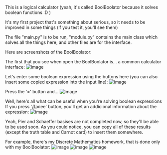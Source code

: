 This is a logical calculator (yeah, it's called BoolBoolator because it solves boolean functions :D )

It's my first project that's something about serious, so it needs to be improved in some things (if you test it, you'll see them)

The file "main.py" is to be run, "module.py" contains the main class which solves all the things here, and other files are for the interface.

Here are screenshots of the BoolBoolator:

The first that you see when open the BoolBoolator is... a common calculator interface:
![image](https://user-images.githubusercontent.com/92950839/172052246-08674670-bfd7-49db-a459-93db88ce7f5b.png)

Let's enter some boolean expression using the buttons here (you can also insert some copied expression into the input line):
![image](https://user-images.githubusercontent.com/92950839/172052339-70b378cd-475e-48ed-a414-95431df4f8d8.png)

Press the '=' button and...
![image](https://user-images.githubusercontent.com/92950839/172052375-f36b4a1f-4fbd-4adc-8444-9f722202b487.png)

Well, here's all what can be useful when you're solving boolean expressions
If you press 'Далее' button, you'll get an addicional information about the expression:
![image](https://user-images.githubusercontent.com/92950839/172052468-6403bc8e-b3ef-4be8-ac50-3589f8191604.png)

Yeah, Pier and Schaeffer basises are not completed now, so they'll be able to be used soon.
As you could notice, you can copy all of these results (except the truth table and Carnot card) to insert them somewhere.

For example, there's my Discrete Mathematics homework, that is done only with my BoolBoolator:
![image](https://user-images.githubusercontent.com/92950839/172052688-a2c94f3b-dc62-40ab-8a3a-4a0370ddc8ca.png)
![image](https://user-images.githubusercontent.com/92950839/172052703-01ecf0b7-d63c-4c57-842b-1eff4820df75.png)
![image](https://user-images.githubusercontent.com/92950839/172052696-eacea607-7f4c-4cf4-a908-0f3649910b8e.png)
